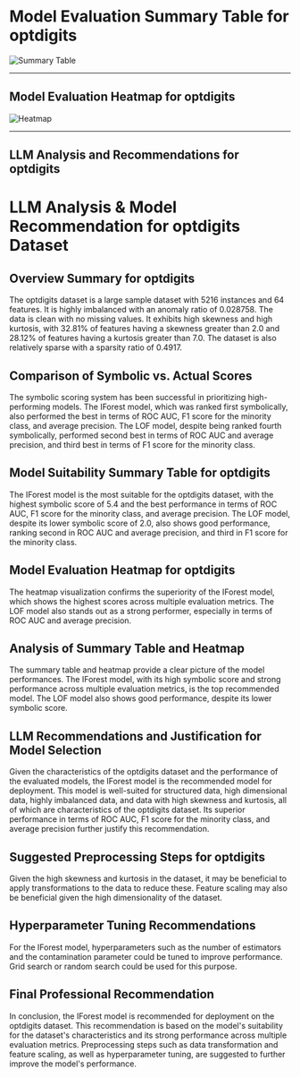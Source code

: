 # Model Evaluation Summary Table for optdigits

![Summary Table](file:////home/exouser/Downloads/UofACPCode/outputs/llm_outputs/optdigits_summary_table.png)

---

## Model Evaluation Heatmap for optdigits

![Heatmap](file:////home/exouser/Downloads/UofACPCode/outputs/llm_outputs/optdigits_rank_heatmap_sorted.png)

---

## LLM Analysis and Recommendations for optdigits

# LLM Analysis & Model Recommendation for optdigits Dataset

## Overview Summary for optdigits

The optdigits dataset is a large sample dataset with 5216 instances and 64 features. It is highly imbalanced with an anomaly ratio of 0.028758. The data is clean with no missing values. It exhibits high skewness and high kurtosis, with 32.81% of features having a skewness greater than 2.0 and 28.12% of features having a kurtosis greater than 7.0. The dataset is also relatively sparse with a sparsity ratio of 0.4917.

## Comparison of Symbolic vs. Actual Scores

The symbolic scoring system has been successful in prioritizing high-performing models. The IForest model, which was ranked first symbolically, also performed the best in terms of ROC AUC, F1 score for the minority class, and average precision. The LOF model, despite being ranked fourth symbolically, performed second best in terms of ROC AUC and average precision, and third best in terms of F1 score for the minority class.

## Model Suitability Summary Table for optdigits

The IForest model is the most suitable for the optdigits dataset, with the highest symbolic score of 5.4 and the best performance in terms of ROC AUC, F1 score for the minority class, and average precision. The LOF model, despite its lower symbolic score of 2.0, also shows good performance, ranking second in ROC AUC and average precision, and third in F1 score for the minority class.

## Model Evaluation Heatmap for optdigits

The heatmap visualization confirms the superiority of the IForest model, which shows the highest scores across multiple evaluation metrics. The LOF model also stands out as a strong performer, especially in terms of ROC AUC and average precision.

## Analysis of Summary Table and Heatmap

The summary table and heatmap provide a clear picture of the model performances. The IForest model, with its high symbolic score and strong performance across multiple evaluation metrics, is the top recommended model. The LOF model also shows good performance, despite its lower symbolic score.

## LLM Recommendations and Justification for Model Selection

Given the characteristics of the optdigits dataset and the performance of the evaluated models, the IForest model is the recommended model for deployment. This model is well-suited for structured data, high dimensional data, highly imbalanced data, and data with high skewness and kurtosis, all of which are characteristics of the optdigits dataset. Its superior performance in terms of ROC AUC, F1 score for the minority class, and average precision further justify this recommendation.

## Suggested Preprocessing Steps for optdigits

Given the high skewness and kurtosis in the dataset, it may be beneficial to apply transformations to the data to reduce these. Feature scaling may also be beneficial given the high dimensionality of the dataset.

## Hyperparameter Tuning Recommendations

For the IForest model, hyperparameters such as the number of estimators and the contamination parameter could be tuned to improve performance. Grid search or random search could be used for this purpose.

## Final Professional Recommendation

In conclusion, the IForest model is recommended for deployment on the optdigits dataset. This recommendation is based on the model's suitability for the dataset's characteristics and its strong performance across multiple evaluation metrics. Preprocessing steps such as data transformation and feature scaling, as well as hyperparameter tuning, are suggested to further improve the model's performance.
